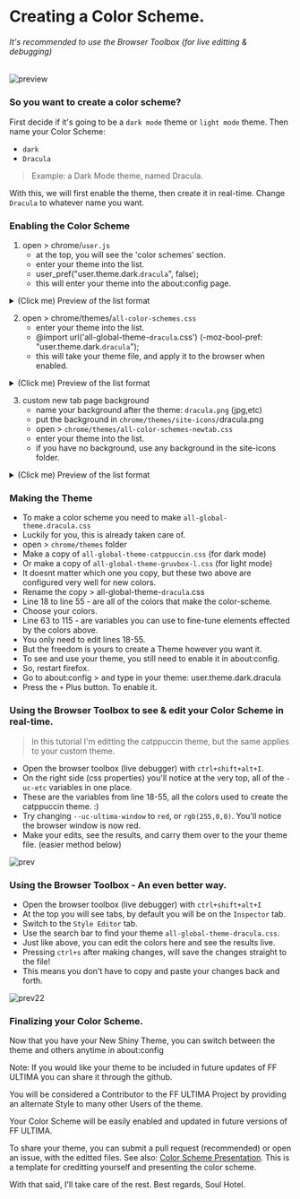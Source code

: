# Creating a Color Scheme.
###### It's recommended to use the Browser Toolbox (for live editting & debugging)

![preview](https://github.com/soulhotel/FF-ULTIMA/assets/155501797/5695ac7e-2e65-4256-b430-176271851e95)

### So you want to create a color scheme?

First decide if it's going to be a `dark mode` theme or `light mode` theme. Then name your Color Scheme:
- `dark`
- `Dracula`
> Example: a Dark Mode theme, named Dracula.

With this, we will first enable the theme, then create it in real-time. Change `Dracula` to whatever name you want.

### Enabling the Color Scheme

1. open > chrome/`user.js`
   - at the top, you will see the 'color schemes' section.
   - enter your theme into the list.
   - user_pref("user.theme.dark.`dracula`", false);
   - this will enter your theme into the about:config page.

<details><summary>(Click me) Preview of the list format</summary>

![2024-07-16_21-00](https://github.com/user-attachments/assets/c34614f8-eef5-4cc2-8394-1c3b8f088b02)
</details>

2. open > chrome/themes/`all-color-schemes.css`
   - enter your theme into the list.
   - @import url('all-global-theme-`dracula`.css') (-moz-bool-pref: "user.theme.dark.`dracula`");
   - this will take your theme file, and apply it to the browser when enabled.
  
<details><summary>(Click me) Preview of the list format</summary>

![2024-07-16_20-52](https://github.com/user-attachments/assets/0d2af3ab-8e4f-4407-a6e4-774051de770f)
</details>

3. custom new tab page background
   - name your background after the theme: `dracula.png` (jpg,etc)
   - put the background in `chrome/themes/site-icons/`dracula.png
   - open > `chrome/themes/all-color-schemes-newtab.css`
   - enter your theme into the list.
   - if you have no background, use any background in the site-icons folder.
   
<details><summary>(Click me) Preview of the list format</summary>

![2024-07-16_20-53](https://github.com/user-attachments/assets/d21ca554-fc9e-4b56-8d85-b19d2943395c)
</details>

### Making the Theme

- To make a color scheme you need to make `all-global-theme.dracula.css`
- Luckily for you, this is already taken care of.
- open > `chrome/themes` folder
- Make a copy of `all-global-theme-catppuccin.css` (for dark mode)
- Or make a copy of `all-global-theme-gruvbox-l.css` (for light mode)
- It doesnt matter which one you copy, but these two above are configured very well for new colors.
- Rename the copy > all-global-theme-`dracula`.css
- Line 18 to line 55 - are all of the colors that make the color-scheme.
- Choose your colors.
- Line 63 to 115 - are variables you can use to fine-tune elements effected by the colors above.
- You only need to edit lines 18-55.
- But the freedom is yours to create a Theme however you want it.
- To see and use your theme, you still need to enable it in about:config.
- So, restart firefox.
- Go to about:config > and type in your theme: user.theme.dark.dracula
- Press the `+` Plus button. To enable it.


### Using the Browser Toolbox to see & edit your Color Scheme in real-time.

> In this tutorial I'm editting the catppuccin theme, but the same applies to your custom theme.

- Open the browser toolbox (live debugger) with `ctrl+shift+alt+I`.
- On the right side (css properties) you'll notice at the very top, all of the `-uc-etc` variables in one place.
- These are the variables from line 18-55, all the colors used to create the catppuccin theme. :)
- Try changing `--uc-ultima-window` to `red`, or `rgb(255,0,0)`. You'll notice the browser window is now red.
- Make your edits, see the results, and carry them over to the your theme file. (easier method below)

![prev](https://github.com/soulhotel/FF-ULTIMA/assets/155501797/499509f7-a9fc-4d14-bbba-262e2c1922b9)

### Using the Browser Toolbox - An even better way.

- Open the browser toolbox (live debugger) with `ctrl+shift+alt+I`
- At the top you will see tabs, by default you will be on the `Inspector` tab.
- Switch to the `Style Editor` tab.
- Use the search bar to find your theme `all-global-theme-dracula.css`.
- Just like above, you can edit the colors here and see the results live.
- Pressing `ctrl+s` after making changes, will save the changes straight to the file!
- This means you don't have to copy and paste your changes back and forth.

![prev22](https://github.com/soulhotel/FF-ULTIMA/assets/155501797/2ef0e790-3285-4a89-a9f2-44774c64c41b)

### Finalizing your Color Scheme.

Now that you have your New Shiny Theme, you can switch between the theme and others anytime in about:config

Note: If you would like your theme to be included in future updates of FF ULTIMA you can share it through the github.

You will be considered a Contributor to the FF ULTIMA Project by providing an alternate Style to many other Users of the theme.

Your Color Scheme will be easily enabled and updated in future versions of FF ULTIMA.

To share your theme, you can submit a pull request (recommended) or open an issue, with the editted files. See also: [Color Scheme Presentation](https://github.com/soulhotel/FF-ULTIMA/tree/main/theme/color-schemes/catppuccin). This is a template for creditting yourself and presenting the color scheme.

With that said, I'll take care of the rest. Best regards, Soul Hotel.

  
